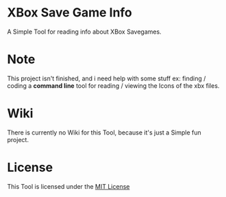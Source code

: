 # XBox Save Game Info
A Simple Tool for reading info about XBox Savegames.

# Note
This project isn't finished, and i need help with some stuff ex: finding / coding a **command line** tool for reading / viewing the Icons of the xbx files.

# Wiki 
There is currently no Wiki for this Tool, because it's just a Simple fun project.

# License 
This Tool is licensed under the [MIT License](https://github.com/chrisderwahre/XboxSaveGameInfo/blob/master/LICENSE)
